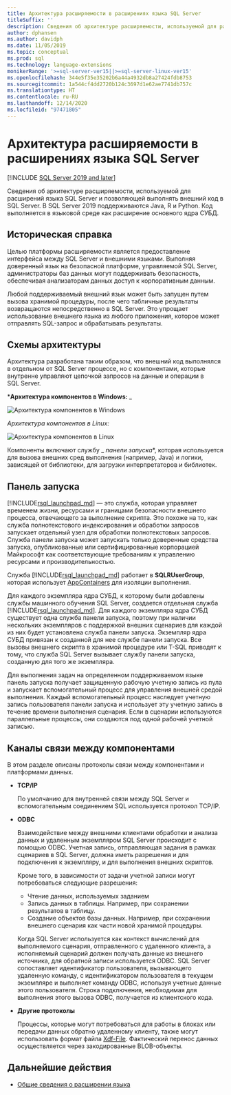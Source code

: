 ```yaml
---
title: Архитектура расширяемости в расширениях языка SQL Server
titleSuffix: ''
description: Сведения об архитектуре расширяемости, используемой для расширений языка SQL Server и позволяющей выполнять внешний код в SQL Server. В SQL Server 2019 поддерживаются Java, R и Python. Код выполняется в языковой среде как расширение основного ядра СУБД.
author: dphansen
ms.author: davidph
ms.date: 11/05/2019
ms.topic: conceptual
ms.prod: sql
ms.technology: language-extensions
monikerRange: '>=sql-server-ver15||>=sql-server-linux-ver15'
ms.openlocfilehash: 344e5f35e35202b6a44a4932db8a27424fdb8753
ms.sourcegitcommit: 1a544cf4dd2720b124c3697d1e62ae7741db757c
ms.translationtype: HT
ms.contentlocale: ru-RU
ms.lasthandoff: 12/14/2020
ms.locfileid: "97471805"
---
```

# <a name="extensibility-architecture-in-sql-server-language-extensions"></a>Архитектура расширяемости в расширениях языка SQL Server

[!INCLUDE [SQL Server 2019 and later](../../includes/applies-to-version/sqlserver2019.md)]

Сведения об архитектуре расширяемости, используемой для расширений языка SQL Server и позволяющей выполнять внешний код в SQL Server. В SQL Server 2019 поддерживаются Java, R и Python. Код выполняется в языковой среде как расширение основного ядра СУБД.

## <a name="background"></a>Историческая справка

Целью платформы расширяемости является предоставление интерфейса между SQL Server и внешними языками. Выполняя доверенный язык на безопасной платформе, управляемой SQL Server, администраторы баз данных могут поддерживать безопасность, обеспечивая анализаторам данных доступ к корпоративным данным.

<!-- We need to get a diagram like the one below.
The following diagram visually describes opportunities and benefits of the extensible architecture.

  ![Goals of integration with SQL Server](../media/ml-service-value-add.png "Machine Learning Services Value Add")
-->

Любой поддерживаемый внешний язык может быть запущен путем вызова хранимой процедуры, после чего табличные результаты возвращаются непосредственно в SQL Server. Это упрощает использование внешнего языка из любого приложения, которое может отправлять SQL-запрос и обрабатывать результаты.

## <a name="architecture-diagrams"></a>Схемы архитектуры

Архитектура разработана таким образом, что внешний код выполнялся в отдельном от SQL Server процессе, но с компонентами, которые внутренне управляют цепочкой запросов на данные и операции в SQL Server. 
  
  ***Архитектура компонентов в Windows:** _

  ![Архитектура компонентов в Windows](../media/generic-architecture-windows.png "Архитектура компонентов в Windows")
  
  _*_Архитектура компонентов в Linux:_*_
  
  ![Архитектура компонентов в Linux](../media/generic-architecture-linux.png "Архитектура компонентов в WindowsLinux")
  
Компоненты включают службу _ *панели запуска**, которая используется для вызова внешних сред выполнения (например, Java) и логики, зависящей от библиотеки, для загрузки интерпретаторов и библиотек.

<a name="launchpad"></a>

## <a name="launchpad"></a>Панель запуска

[!INCLUDE[rsql_launchpad_md](../../includes/rsql-launchpad-md.md)] — это служба, которая управляет временем жизни, ресурсами и границами безопасности внешнего процесса, отвечающего за выполнение скрипта. Это похоже на то, как служба полнотекстового индексирования и обработки запросов запускает отдельный узел для обработки полнотекстовых запросов. Служба панели запуска может запускать только доверенные средства запуска, опубликованные или сертифицированные корпорацией Майкрософт как соответствующие требованиям к управлению ресурсами и производительностью.

Служба [!INCLUDE[rsql_launchpad_md](../../includes/rsql-launchpad-md.md)] работает в **SQLRUserGroup**, которая использует [AppContainers](/windows/desktop/secauthz/appcontainer-isolation) для изоляции выполнения.

Для каждого экземпляра ядра СУБД, к которому были добавлены службы машинного обучения SQL Server, создается отдельная служба [!INCLUDE[rsql_launchpad_md](../../includes/rsql-launchpad-md.md)]. Для каждого экземпляра ядра СУБД существует одна служба панели запуска, поэтому при наличии нескольких экземпляров с поддержкой внешних сценариев для каждой из них будет установлена служба панели запуска. Экземпляр ядра СУБД привязан к созданной для нее службе панели запуска. Все вызовы внешнего скрипта в хранимой процедуре или T-SQL приводят к тому, что служба SQL Server вызывает службу панели запуска, созданную для того же экземпляра.

Для выполнения задач на определенном поддерживаемом языке панель запуска получает защищенную рабочую учетную запись из пула и запускает вспомогательный процесс для управления внешней средой выполнения. Каждый вспомогательный процесс наследует учетную запись пользователя панели запуска и использует эту учетную запись в течение времени выполнения сценария. Если в сценарии используются параллельные процессы, они создаются под одной рабочей учетной записью.

## <a name="communication-channels-between-components"></a>Каналы связи между компонентами

В этом разделе описаны протоколы связи между компонентами и платформами данных.

+ **TCP/IP**

  По умолчанию для внутренней связи между SQL Server и вспомогательным соединением SQL используется протокол TCP/IP.

+ **ODBC**

  Взаимодействие между внешними клиентами обработки и анализа данных и удаленным экземпляром SQL Server происходит с помощью ODBC. Учетная запись, отправляющая задания в рамках сценариев в SQL Server, должна иметь разрешения и для подключения к экземпляру, и для выполнения внешних скриптов.

  Кроме того, в зависимости от задачи учетной записи могут потребоваться следующие разрешения:

  + Чтение данных, используемых заданием
  + Запись данных в таблицы. Например, при сохранении результатов в таблицу.
  + Создание объектов базы данных. Например, при сохранении внешнего сценария как части новой хранимой процедуры.

  Когда SQL Server используется как контекст вычислений для выполняемого сценария, отправленного с удаленного клиента, а исполняемый сценарий должен получать данные из внешнего источника, для обратной записи используется ODBC. SQL Server сопоставляет идентификатор пользователя, вызывающего удаленную команду, с идентификатором пользователя в текущем экземпляре и выполняет команду ODBC, используя учетные данные этого пользователя. Строка подключения, необходимая для выполнения этого вызова ODBC, получается из клиентского кода.

+ **Другие протоколы**

  Процессы, которые могут потребоваться для работы в блоках или передачи данных обратно удаленному клиенту, также могут использовать формат файла [Xdf-File](/machine-learning-server/r/concept-what-is-xdf). Фактический перенос данных осуществляется через закодированные BLOB-объекты.

## <a name="next-steps"></a>Дальнейшие действия

+ [Общие сведения о расширении языка](../language-extensions-overview.md)